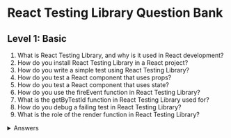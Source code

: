 # React Testing Library Question Bank

## Level 1: Basic

<ol>
<li>What is React Testing Library, and why is it used in React development?</li>
<li>How do you install React Testing Library in a React project?</li>
<li>How do you write a simple test using React Testing Library?</li>
<li>How do you test a React component that uses props?</li>
<li>How do you test a React component that uses state?</li>
<li>How do you use the fireEvent function in React Testing Library?</li>
<li>What is the getByTestId function in React Testing Library used for?</li>
<li>How do you debug a failing test in React Testing Library?</li>
<li>What is the role of the render function in React Testing Library?</li>
</ol>

<details>
<summary>Answers</summary>
<ol>
<li>React Testing Library is a testing utility for React that allows developers to test the behavior of React components. It is used in React development to ensure that the components are working as expected.</li>
<li>React Testing Library can be installed in a React project using a package manager, such as npm or yarn.</li>
<li>To write a simple test using React Testing Library, you can create a test file and import the necessary functions from React Testing Library. You can then render the component you want to test, and use the functions to interact with the component and verify its behavior.</li>
<li>To test a React component that uses props, you can pass the props to the component in the test, and use the functions from React Testing Library to interact with the component and verify its behavior.</li>
<li>To test a React component that uses state, you can use the functions from React Testing Library to interact with the component and verify that the state changes as expected.</li>
<li>The fireEvent function in React Testing Library is used to simulate user events, such as clicks or keypresses. It can be used to test the behavior of components that respond to user interaction.</li>
<li>The getByTestId function in React Testing Library is used to select a component in the rendered DOM by a specific data attribute called "data-testid". It can be useful for selecting elements that don't have a unique identifier, such as an input field or a button.</li>
<li>To debug a failing test in React Testing Library, you can use the debug function to log the current state of the DOM in the console. This can help you identify any issues with the rendering of the component, or with the interaction between the component and the test.</li>
<li>The render function in React Testing Library is used to render a React component into the DOM, so that it can be tested using the functions provided by React Testing Library. It returns an object with functions for selecting and interacting with the rendered component.</li>
</ol>
<details>

## Level 2: Intermediate

<ol>
<li>What is the difference between Shallow Rendering and Full DOM Rendering in React Testing Library?</li>
<li>What are the best practices for testing React components using React Testing Library?</li>
<li>How do you test React components that make API calls?</li>
<li>How do you test React components that use Redux for state management?</li>
<li>How do you test React components that use React Router for navigation?</li>
</ol>

<details>
<summary>Answers</summary>
<ol>
<li>Shallow Rendering and Full DOM Rendering are two approaches to testing React components using React Testing Library. Shallow Rendering renders only the component being tested, while Full DOM Rendering renders the entire component tree.</li>
<li>The best practices for testing React components using React Testing Library include writing tests that mimic the behavior of a user, avoiding testing implementation details, and focusing on testing the behavior of the component.</li>
<li>To test React components that make API calls, you can use mocking to simulate the API response, and use the functions from React Testing Library to verify that the component behaves correctly.</li>
<li>To test React components that use Redux for state management, you can use the functions from React Testing Library to interact with the component and verify that the state changes as expected.</li>
<li>To test React components that use React Router for navigation, you can use the functions from React Testing Library to simulate user interaction and verify that the component navigates correctly.</li>
</ol>
<details>

## Level 3: Advanced

<ol>
<li>What are the limitations of React Testing Library, and how can you overcome them?</li>
</ol>

<details>
<summary>Answer</summary>
<ol>
<li>The limitations of React Testing Library include difficulty in testing complex or nested components, and the need for additional tools or libraries to test certain features, such as visual effects or real-time communication. These limitations can be overcome by using best practices for testing, and by using additional tools or libraries as needed.</li>
</ol>
<details>